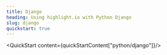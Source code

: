 ```yaml
---
title: Django
heading: Using highlight.io with Python Django
slug: django
quickstart: true
---
```


<QuickStart content={quickStartContent["python/django"]}/>
